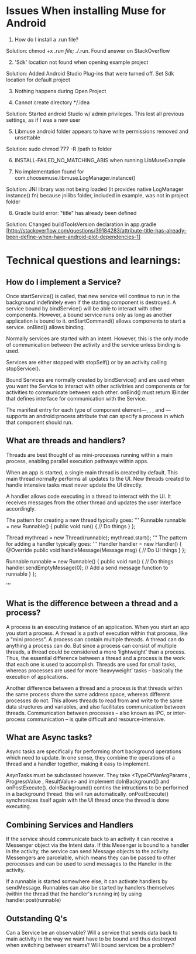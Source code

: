 # Issues When installing Muse for Android

1. How do I install a .run file?

Solution: chmod +x *.run file; ./*.run. Found answer on StackOverflow

2. 'Sdk' location not found when opening example project

Solution: Added Android Studio Plug-ins that were turned off. Set Sdk location for default project

3. Nothing happens during Open Project

4. Cannot create directory */.idea

Solution: Started android Studio w/ admin privileges. This lost all previous settings, as if I was a new user

5. Libmuse android folder appears to have write permissions removed and unsettable

Solution: sudo chmod 777 -R /path to folder

6. INSTALL-FAILED_NO_MATCHING_ABIS when running LibMuseExample

7. No implementation found for com.choosemuse.libmuse.LogManager.instance()

Solution: JNI library was not being loaded (it provides native LogManager instance() fn) because jnilibs folder, included in example, was not in project folder

8. Gradle build error: "title" has already been defined

Solution: Changed buildToolsVersion declaration in app.gradle [http://stackoverflow.com/questions/39184283/attribute-title-has-already-been-define-when-have-android-plot-dependencies-1]

# Technical questions and learnings:
 
## How do I implement a Service?
Once startService() is called, that new service will continue to run in the background indefinitely even if the starting component is destroyed. A service bound by bindService() will be able to interact with other components. However, a bound service runs only as long as another application is bound to it. onStartCommand() allows components to start a service. onBind() allows binding.

Normally services are started with an intent. However, this is the only mode of communication between the activity and the service unless binding is used.

Services are either stopped with stopSelf() or by an activity calling stopService().

Bound Services are normally created by bindService() and are used when you want the Service to interact with other activitries and components or for activities to communicate between each other. onBind() must return IBinder that defines interface for communication with the Service.

The manifest entry for each type of component element—<activity>, <service>, <receiver>, and <provider>—supports an android:process attribute that can specify a process in which that component should run.

## What are threads and handlers?
Threads are best thought of as mini-processes running within a main process, enabling parallel execution pathways within apps.

When an app is started, a single main thread is created by default. This main thread normally performs all updates to the UI. New threads created to handle intensive tasks must never update the UI directly.

A handler allows code executing in a thread to interact with the UI. It receives messages from the other thread and updates the user interface accordingly.

The pattern for creating a new thread typically goes:
'''
Runnable runnable = new Runnable() {
	        public void run() { 
	        	// Do things
	        }
      };

Thread mythread = new Thread(runnable);
mythread.start();
'''
The pattern for adding a handler typically goes:
'''
Handler handler = new Handler() {
		  @Override
		  public void handleMessage(Message msg) {
			  // Do UI things
		     }
		 };

Runnable runnable = new Runnable() {
	        public void run() { 
	        	// Do things
	        	handler.sendEmptyMessage(0); // Add a send message function to runnable
	        }
      };

'''

## What is the difference between a thread and a process?
A process is an executing instance of an application. When you start an app you start a process. A thread is a path of execution within that process, like a "mini process". A process can contain multiple threads. A thread can do anything a process can do. But since a process can consist of multiple threads, a thread could be considered a more ‘lightweight’ than a process. Thus, the essential difference between a thread and a process is the work that each one is used to accomplish. Threads are used for small tasks, whereas processes are used for more ‘heavyweight’ tasks – basically the execution of applications.

Another difference between a thread and a process is that threads within the same process share the same address space, whereas different processes do not. This allows threads to read from and write to the same data structures and variables, and also facilitates communication between threads. Communication between processes – also known as IPC, or inter-process communication – is quite difficult and resource-intensive.


## What are Async tasks?
Async tasks are specifically for performing short background operations which need to update. In one sense, they combine the operations of a thread and a handler together, making it easy to implement.

AsynTasks must be subclassed however. They take <TypeOfVarArgParams , ProgressValue , ResultValue> and implement doInBackground() and onPostExecute(). doInBackground() contins the intructions to be performed in a background thread. this will run automatically. onPostExecute() synchronizes itself again with the UI thread once the thread is done executing.


## Combining Services and Handlers
If the service should communicate back to an activity it can receive a Messenger object via the Intent data. If this Mesenger is bound to a handler in the activity, the service can send Message objects to the activity. Messengers are parcelable, which means they can be passed to other pcrocesses and can be used to send messages to the Handler in the activity.

If a runnable is started somewhere else, it can activate handlers by sendMessage. Runnables can also be started by handlers themselves (within the thread that the handler's running in) by using handler.post(runnable)


## Outstanding Q's

Can a Service be an observable?
Will a service that sends data back to main activity in the way we want have to be bound and thus destroyed when switching between streams?
Will bound services be a problem?